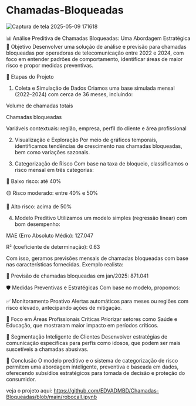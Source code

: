 # Chamadas-Bloqueadas

![Captura de tela 2025-05-09 171618](https://github.com/user-attachments/assets/c0c33f0f-4f0c-4b32-9c94-f84bbc352c83)



📊 Análise Preditiva de Chamadas Bloqueadas: Uma Abordagem Estratégica
🎯 Objetivo
Desenvolver uma solução de análise e previsão para chamadas bloqueadas por operadoras de telecomunicação entre 2022 e 2024, com foco em entender padrões de comportamento, identificar áreas de maior risco e propor medidas preventivas.

🧩 Etapas do Projeto
1. Coleta e Simulação de Dados
Criamos uma base simulada mensal (2022–2024) com cerca de 36 meses, incluindo:

Volume de chamadas totais

Chamadas bloqueadas

Variáveis contextuais: região, empresa, perfil do cliente e área profissional

2. Visualização e Exploração
Por meio de gráficos temporais, identificamos tendências de crescimento nas chamadas bloqueadas, bem como variações sazonais.

3. Categorização de Risco
Com base na taxa de bloqueio, classificamos o risco mensal em três categorias:

🔵 Baixo risco: até 40%

🟡 Risco moderado: entre 40% e 50%

🔴 Alto risco: acima de 50%

4. Modelo Preditivo
Utilizamos um modelo simples (regressão linear) com bom desempenho:

MAE (Erro Absoluto Médio): 127.047

R² (coeficiente de determinação): 0.63

Com isso, geramos previsões mensais de chamadas bloqueadas com base nas características fornecidas.
Exemplo realista:

🔮 Previsão de chamadas bloqueadas em jan/2025: 871.041

🛡️ Medidas Preventivas e Estratégicas
Com base no modelo, propomos:

✅ Monitoramento Proativo
Alertas automáticos para meses ou regiões com risco elevado, antecipando ações de mitigação.

📍 Foco em Áreas Profissionais Críticas
Priorizar setores como Saúde e Educação, que mostraram maior impacto em períodos críticos.

👥 Segmentação Inteligente de Clientes
Desenvolver estratégias de comunicação específicas para perfis como idosos, que podem ser mais suscetíveis a chamadas abusivas.

📌 Conclusão
O modelo preditivo e o sistema de categorização de risco permitem uma abordagem inteligente, preventiva e baseada em dados, oferecendo subsídios estratégicos para tomada de decisão e proteção do consumidor.

veja o projeto aqui:
https://github.com/EDVADMBD/Chamadas-Bloqueadas/blob/main/robocall.ipynb

